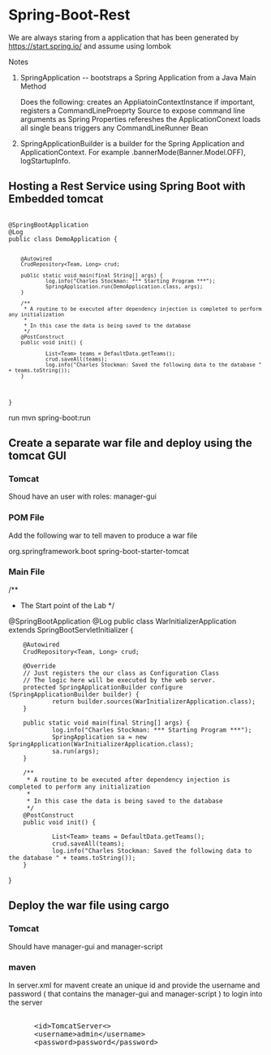 # Spring-Boot-Rest

<bold>We are always staring from a application that has been generated by https://start.spring.io/ and assume using lombok</bold>

Notes 

1. SpringApplication -- bootstraps a Spring Application from a Java Main Method

      Does the following:
         creates an AppliatoinContextInstance if important,
         registers a CommandLineProeprty Source to expose command line arguments as Spring Properties
         refereshes the ApplicationConext
         loads all single beans
         triggers any CommandLineRunner Bean
  
2. SpringApplicationBuilder is a builder for the Spring Application and ApplicationContext.  For example 
  .bannerMode(Banner.Model.OFF), logStartupInfo.

## Hosting a Rest Service using Spring Boot with Embedded tomcat

<code>
@SpringBootApplication
@Log
public class DemoApplication {

        @Autowired
        CrudRepository<Team, Long> crud;
        
        public static void main(final String[] args) {
                log.info("Charles Stockman: *** Starting Program ***");
                SpringApplication.run(DemoApplication.class, args);
        }

        /**
         * A routine to be executed after dependency injection is completed to perform any initialization
         * 
         * In this case the data is being saved to the database
         */
        @PostConstruct
        public void init() {
                
                List<Team> teams = DefaultData.getTeams();
                crud.saveAll(teams);
                log.info("Charles Stockman: Saved the following data to the database " + teams.toString());
        }
}
</code>

run mvn spring-boot:run

## Create a separate war file and deploy using the tomcat GUI

### Tomcat
Shoud have an user with roles: manager-gui

### POM File
Add the following <packaging>war</packaging> to tell maven to produce a war file

<dependency>
  <groupId>org.springframework.boot</groupId>
  <artifactId>spring-boot-starter-tomcat</artifactId>
</dependency>

### Main File

/**
 * The Start point of the Lab
 */
 
@SpringBootApplication
@Log
public class WarInitializerApplication extends SpringBootServletInitializer {


        @Autowired
        CrudRepository<Team, Long> crud;

        @Override
        // Just registers the our class as Configuration Class
        // The logic here will be executed by the web server.
        protected SpringApplicationBuilder configure (SpringApplicationBuilder builder) {
                return builder.sources(WarInitializerApplication.class);
        }
        
        public static void main(final String[] args) {
                log.info("Charles Stockman: *** Starting Program ***");
                SpringApplication sa = new SpringApplication(WarInitializerApplication.class);
                sa.run(args);   
        }

        /**
         * A routine to be executed after dependency injection is completed to perform any initialization
         * 
         * In this case the data is being saved to the database
         */
        @PostConstruct
        public void init() {
                
                List<Team> teams = DefaultData.getTeams();
                crud.saveAll(teams);
                log.info("Charles Stockman: Saved the following data to the database " + teams.toString());
        }

}

## Deploy the war file using cargo

### Tomcat 
Should have manager-gui and manager-script

### maven
In server.xml for mavent create an unique id and provide the username and password ( that contains the manager-gui and manager-script ) to login into the server

<pre>
  <server>
      &lt;id&gt;TomcatServer&lt;&gt;
      &lt;username>admin&lt;/username&gt;
      &lt;password>password&lt;/password&gt;
  </server>
</pre>


